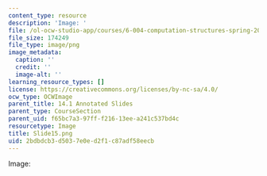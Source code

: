 ```yaml
---
content_type: resource
description: 'Image: '
file: /ol-ocw-studio-app/courses/6-004-computation-structures-spring-2017/2bdbdcb3d5037e0ed2f1c87adf58eecb_Slide15.png
file_size: 174249
file_type: image/png
image_metadata:
  caption: ''
  credit: ''
  image-alt: ''
learning_resource_types: []
license: https://creativecommons.org/licenses/by-nc-sa/4.0/
ocw_type: OCWImage
parent_title: 14.1 Annotated Slides
parent_type: CourseSection
parent_uid: f65bc7a3-97ff-f216-13ee-a241c537bd4c
resourcetype: Image
title: Slide15.png
uid: 2bdbdcb3-d503-7e0e-d2f1-c87adf58eecb
---
```

Image: 